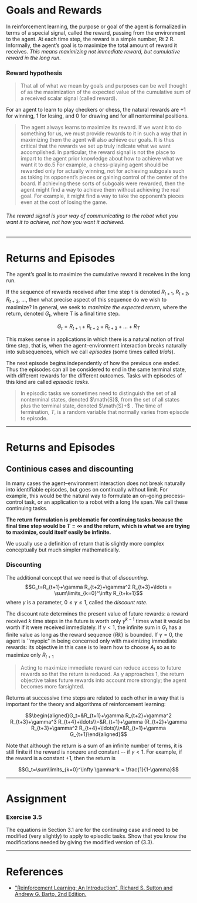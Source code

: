 # Goals and Rewards
In reinforcement learning, the purpose or goal of the agent is formalized in terms of a special signal, called the reward, passing from the environment to the agent. At each time step, the reward is a simple number, Rt 2 R. Informally, the agent’s goal is to maximize the total amount of reward it receives. *This means maximizing not immediate reward, but cumulative reward in the long run.*

### Reward hypothesis
> That all of what we mean by goals and purposes can be well thought of as the maximization of the expected value of the cumulative sum of a received scalar signal (called reward).

For an agent to learn to play checkers or chess, the natural rewards are +1 for winning, 1 for losing, and 0 for drawing and for all nonterminal positions.

> The agent always learns to maximize its reward. If we want it to do something for us, we must provide rewards to it in such a way that in maximizing them the agent will also achieve our goals. It is thus critical that the rewards we set up truly indicate what we want accomplished. In particular, the reward signal is not the place to impart to the agent prior knowledge about how to achieve what we want it to do.5 For example, a chess-playing agent should be rewarded only for actually winning, not for achieving subgoals such as taking its opponent’s pieces or gaining control of the center of the board. If achieving these sorts of subgoals were rewarded, then the agent might find a way to achieve them without achieving the real goal. For example, it might find a way to take the opponent’s pieces even at the cost of losing the game. 

###### The reward signal is your way of communicating to the robot what you want it to achieve, not how you want it achieved.







---
# Returns and Episodes

The agent’s goal is to maximize the cumulative reward it receives in the long run. 

If the sequence of rewards received after time step t is denoted $R_{t+1}$, $R_{t+2}$, $R_{t+3}$, $\ldots$, then what precise aspect of this sequence do we wish to maximize? In general, we seek to *maximize the expected return*, where the return, denoted $G_t$, where T is a final time step.

$$G_t=R_{t+1}+R_{t+2}+R_{t+3}+\ldots+R_{T}$$

This makes sense in applications in which there is a natural notion of final time step, that is, when the agent–environment interaction breaks naturally into subsequences, which we call *episodes* (some times called *trials*).

The next episode begins independently of how the previous one ended. Thus the episodes can all be considered to end in the same terminal state, with different rewards for the different outcomes. Tasks with episodes of this kind are called *episodic tasks*. 

> In episodic tasks we sometimes need to distinguish the set of all nonterminal states, denoted $\math{S}$, from the set of all states plus the terminal state, denoted $\math{S}+$ . The time of termination, $T$, is a random variable that normally varies from episode to episode.
---
# Returns and Episodes
## Continious cases and discounting

In many cases the agent–environment interaction does not break naturally into identifiable episodes, but goes on continually without limit. For example, this would be the natural way to formulate an on-going process-control task, or an application to a robot with a long life span. We call these continuing tasks.

**The return formulation is problematic for continuing tasks because the final time step would be $T=\infty$ and the return, which is what we are trying to maximize, could itself easily be infinite.**

We usually use a definition of return that is slightly more complex conceptually but much simpler mathematically.

### Discounting

The additional concept that we need is that of *discounting*.
$$G_t=R_{t+1}+\gamma R_{t+2}+\gamma^2 R_{t+3}+\ldots = \sum\limits_{k=0}^\infty R_{t+k+1}$$
where $\gamma$ is a parameter, $0\leq\gamma\leq1$, called the *discount rate*.


The discount rate determines the present value of future rewards: a reward received $k$ time steps in the future is worth only $\gamma^{k-1}$ times what it would be worth if it were received immediately. If $\gamma<1$, the infinite sum in $G_t$ has a finite value as long as the reward sequence $\{Rk\}$ is bounded. If $\gamma=0$, the agent is ``myopic" in being concerned only with maximizing immediate rewards: its objective in this case is to learn how to choose $A_t$ so as to maximize only $R_{t+1}$

> Acting to maximize immediate reward can reduce access to future rewards so that the return is reduced. As $\gamma$ approaches 1, the return objective takes future rewards into account more strongly; the agent becomes more farsighted.

Returns at successive time steps are related to each other in a way that is important for the theory and algorithms of reinforcement learning:

$$\begin{aligned}G_t=&R_{t+1}+\gamma R_{t+2}+\gamma^2 R_{t+3}+\gamma^3 R_{t+4}+\ldots\\=&R_{t+1}+\gamma (R_{t+2}+\gamma R_{t+3}+\gamma^2 R_{t+4}+\ldots)\\=&R_{t+1}+\gamma G_{t+1}\end{aligned}$$

Note that although the return is a sum of an infinite number of terms, it is still finite if the reward is nonzero and constant -- if $\gamma<1$. For example, if the reward is a constant $+1$, then the return is

$$G_t=\sum\limits_{k=0}^\infty \gamma^k = \frac{1}{1-\gamma}$$


---
# Assignment

### Exercise 3.5 
The equations in Section 3.1 are for the continuing case and need to be modified (very slightly) to apply to episodic tasks. Show that you know the modifications needed by giving the modified version of (3.3).



















---
# References

- ["Reinforcement Learning: An Introduction", Richard S. Sutton and Andrew G. Barto, 2nd Edition.](https://inst.eecs.berkeley.edu/~cs188/sp20/assets/files/SuttonBartoIPRLBook2ndEd.pdf)
